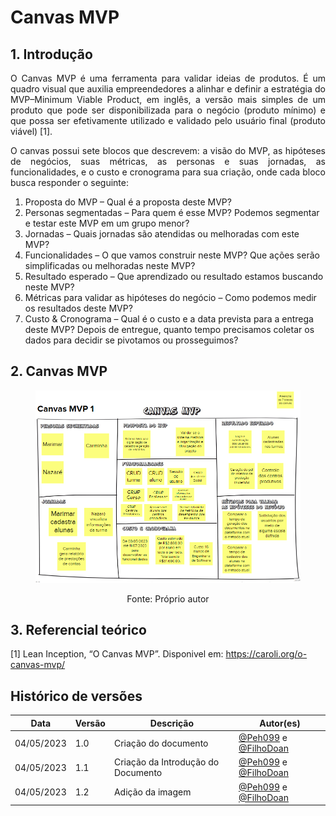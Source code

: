 # Canvas MVP


## 1. Introdução

<p align="justify"> 
 O Canvas MVP é uma ferramenta para validar ideias de produtos. É um quadro visual que auxilia empreendedores a alinhar e definir a estratégia do MVP–Minimum Viable Product, em inglês, a versão mais simples de um produto que pode ser disponibilizada para o negócio (produto mínimo) e que possa ser efetivamente utilizado e validado pelo usuário final (produto viável) [1].
</p>

<p align="justify"> 
O canvas possui sete blocos que descrevem: a visão do MVP, as hipóteses de negócios, suas métricas, as personas e suas jornadas, as funcionalidades, e o custo e cronograma para sua criação, onde cada bloco busca responder o seguinte:
</p>

1. Proposta do MVP – Qual é a proposta deste MVP?
2. Personas segmentadas – Para quem é esse MVP? Podemos segmentar e testar este MVP em um grupo menor?
3. Jornadas – Quais jornadas são atendidas ou melhoradas com este MVP?
4. Funcionalidades – O que vamos construir neste MVP? Que ações serão simplificadas ou melhoradas neste MVP?
5. Resultado esperado – Que aprendizado ou resultado estamos buscando neste MVP?
6. Métricas para validar as hipóteses do negócio – Como podemos medir os resultados deste MVP?
7. Custo & Cronograma – Qual é o custo e a data prevista para a entrega deste MVP? Depois de entregue, quanto tempo precisamos coletar os dados para decidir se pivotamos ou prosseguimos?

## 2. Canvas MVP

<figure>

![](../assets/visao-produto/canvas-mvp.png)

<figcaption style="text-align: center !important">
    Fonte: Próprio autor
  </figcaption>
</figure>

## 3. Referencial teórico

[1] Lean Inception, “O Canvas MVP”. Disponivel em: https://caroli.org/o-canvas-mvp/


## Histórico de versões

| Data       | Versão | Descrição                          | Autor(es)                                                                                                                                       |
| ---------- | ------ | ---------------------------------- | ----------------------------------------------------------------------------------------------------------------------------------------------- |
| 04/05/2023 | 1.0    | Criação do documento | [@Peh099](https://github.com/Peh099) e [@FilhoDoan](https://github.com/FilhoDoan) |
| 04/05/2023 | 1.1    | Criação da Introdução do Documento | [@Peh099](https://github.com/Peh099) e [@FilhoDoan](https://github.com/FilhoDoan) |
| 04/05/2023 | 1.2    | Adição da imagem | [@Peh099](https://github.com/Peh099) e [@FilhoDoan](https://github.com/FilhoDoan) |

